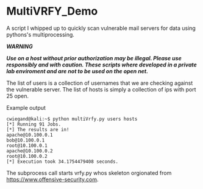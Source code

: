 # MultiVRFY_Demo
A script I whipped up to quickly scan vulnerable mail servers for data using pythons's multiprocessing.

***WARNING***

***Use on a host without prior authorization may be illegal.
Please use responsibly and with caution. These scripts where developed in a private lab enviroment and are not to be used on the open net.***

The list of users is a collection of usernames that we are checking against the vulnerable server.
The list of hosts is simply a collection of ips with port 25 open.

Example output
```
cwiegand@kali:~$ python multiVrfy.py users hosts
[*] Running 91 Jobs.
[*] The results are in!
apache@10.100.0.1
bob@10.100.0.1
root@10.100.0.1
apache@10.100.0.2
root@10.100.0.2
[*] Execution took 34.1754479408 seconds.
```

The subprocess call starts vrfy.py whos skeleton orgionated from https://www.offensive-security.com.
